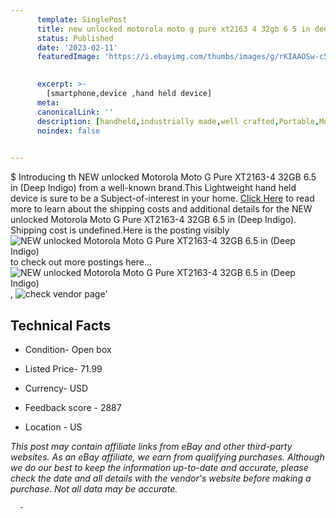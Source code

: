 ```yaml
---
      template: SinglePost
      title: new unlocked motorola moto g pure xt2163 4 32gb 6 5 in deep indigo 
      status: Published
      date: '2023-02-11'
      featuredImage: 'https://i.ebayimg.com/thumbs/images/g/rKIAAOSw-c5j1ag3/s-l225.jpg'
       

      excerpt: >-
        [smartphone,device ,hand held device]
      meta:
      canonicalLink: ''
      description: [handheld,industrially made,well crafted,Portable,Mobile,Compact,Convenient,Lightweight,Maneuverable,Man-portable,Miniature,Carriable,Hand-held,Light,Holdable,Transportable,Mobile device,Pocket-sized,On-the-go,Wireless,Cordless,Compact size,Convenient size, smartphone,device ,hand held device]
      noindex: false
      

---
```

$
      Introducing th NEW unlocked Motorola Moto G Pure XT2163-4 32GB 6.5 in (Deep Indigo) from a well-known brand.This Lightweight hand held device is sure to be a Subject-of-interest in your home. [Click Here](https://www.ebay.com/itm/234884434163?hash=item36b03408f3%3Ag%3ArKIAAOSw-c5j1ag3&mkevt=1&mkcid=1&mkrid=711-53200-19255-0&campid=%253CePNCampaignId%253E&customid=%253CreferenceId%253E&toolid=10049) to read more to learn about the shipping costs and additional details for the NEW unlocked Motorola Moto G Pure XT2163-4 32GB 6.5 in (Deep Indigo). Shipping cost is undefined.Here is the posting visibly ![NEW unlocked Motorola Moto G Pure XT2163-4 32GB 6.5 in (Deep Indigo)](https://i.ebayimg.com/thumbs/images/g/rKIAAOSw-c5j1ag3/s-l225.jpg) to check out more postings here... ![NEW unlocked Motorola Moto G Pure XT2163-4 32GB 6.5 in (Deep Indigo)](https://i.ebayimg.com/images/g/rKIAAOSw-c5j1ag3/s-l1600.jpg), ![check vendor page](https://origin-galleryplus.ebayimg.com/ws/web/234884434163_2_0_1/225x225.jpg,https://origin-galleryplus.ebayimg.com/ws/web/234884434163_3_0_1/225x225.jpg,https://origin-galleryplus.ebayimg.com/ws/web/234884434163_4_0_1/225x225.jpg,https://origin-galleryplus.ebayimg.com/ws/web/234884434163_5_0_1/225x225.jpg,https://origin-galleryplus.ebayimg.com/ws/web/234884434163_6_0_1/225x225.jpg,https://origin-galleryplus.ebayimg.com/ws/web/234884434163_7_0_1/225x225.jpg)'

      

 ## Technical Facts 



     
      

 - Condition- Open box 


      

 - Listed Price- 71.99 


      

 - Currency- USD 


      

 - Feedback score - 2887 


      

 - Location - US 


      
      

 *_This post may contain affiliate links from eBay and other third-party websites. As an eBay affiliate, we earn from qualifying purchases. Although we do our best to keep the information up-to-date and accurate, please check the date and all details with the vendor's website before making a purchase. Not all data may be accurate._*




      -
